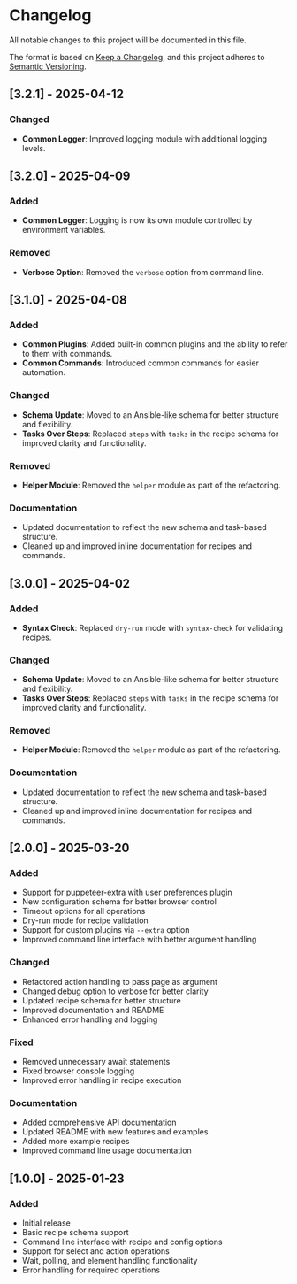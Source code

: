 # Changelog

All notable changes to this project will be documented in this file.

The format is based on [Keep a Changelog](https://keepachangelog.com/en/1.0.0/),
and this project adheres to [Semantic Versioning](https://semver.org/spec/v2.0.0.html).

## [3.2.1] - 2025-04-12

### Changed
- **Common Logger**: Improved logging module with additional logging levels.

## [3.2.0] - 2025-04-09

### Added
- **Common Logger**: Logging is now its own module controlled by environment variables.

### Removed
- **Verbose Option**: Removed the `verbose` option from command line.

## [3.1.0] - 2025-04-08

### Added
- **Common Plugins**: Added built-in common plugins and the ability to refer to them with commands.
- **Common Commands**: Introduced common commands for easier automation.

### Changed
- **Schema Update**: Moved to an Ansible-like schema for better structure and flexibility.
- **Tasks Over Steps**: Replaced `steps` with `tasks` in the recipe schema for improved clarity and functionality.

### Removed
- **Helper Module**: Removed the `helper` module as part of the refactoring.

### Documentation
- Updated documentation to reflect the new schema and task-based structure.
- Cleaned up and improved inline documentation for recipes and commands.

## [3.0.0] - 2025-04-02

### Added
- **Syntax Check**: Replaced `dry-run` mode with `syntax-check` for validating recipes.

### Changed
- **Schema Update**: Moved to an Ansible-like schema for better structure and flexibility.
- **Tasks Over Steps**: Replaced `steps` with `tasks` in the recipe schema for improved clarity and functionality.

### Removed
- **Helper Module**: Removed the `helper` module as part of the refactoring.

### Documentation
- Updated documentation to reflect the new schema and task-based structure.
- Cleaned up and improved inline documentation for recipes and commands.

## [2.0.0] - 2025-03-20

### Added
- Support for puppeteer-extra with user preferences plugin
- New configuration schema for better browser control
- Timeout options for all operations
- Dry-run mode for recipe validation
- Support for custom plugins via `--extra` option
- Improved command line interface with better argument handling

### Changed
- Refactored action handling to pass page as argument
- Changed debug option to verbose for better clarity
- Updated recipe schema for better structure
- Improved documentation and README
- Enhanced error handling and logging

### Fixed
- Removed unnecessary await statements
- Fixed browser console logging
- Improved error handling in recipe execution

### Documentation
- Added comprehensive API documentation
- Updated README with new features and examples
- Added more example recipes
- Improved command line usage documentation

## [1.0.0] - 2025-01-23

### Added
- Initial release
- Basic recipe schema support
- Command line interface with recipe and config options
- Support for select and action operations
- Wait, polling, and element handling functionality
- Error handling for required operations

